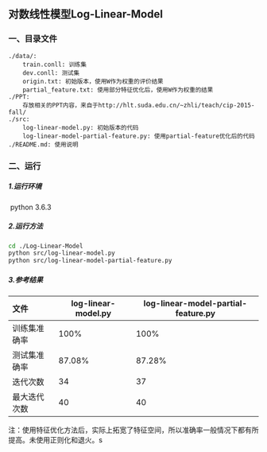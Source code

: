 ## 对数线性模型Log-Linear-Model

### 一、目录文件

```
./data/:
    train.conll: 训练集
    dev.conll: 测试集
    origin.txt: 初始版本，使用W作为权重的评价结果
    partial_feature.txt: 使用部分特征优化后，使用W作为权重的结果
./PPT:
    存放相关的PPT内容，来自于http://hlt.suda.edu.cn/~zhli/teach/cip-2015-fall/
./src:
    log-linear-model.py: 初始版本的代码
    log-linear-model-partial-feature.py: 使用partial-feature优化后的代码
./README.md: 使用说明
```



### 二、运行

##### 1.运行环境

​    python 3.6.3

##### 2.运行方法

```bash
cd ./Log-Linear-Model
python src/log-linear-model.py                        
python src/log-linear-model-partial-feature.py        
```

##### 3.参考结果

| 文件         | log-linear-model.py | log-linear-model-partial-feature.py |
| :----------- | ------------ | ------------ |
| 训练集准确率 | 100%  | 100%   |
| 测试集准确率 | 87.08% | 87.28%   |
| 迭代次数     | 34       | 37       |
| 最大迭代次数 | 40         | 40         |

注：使用特征优化方法后，实际上拓宽了特征空间，所以准确率一般情况下都有所提高。未使用正则化和退火。s
